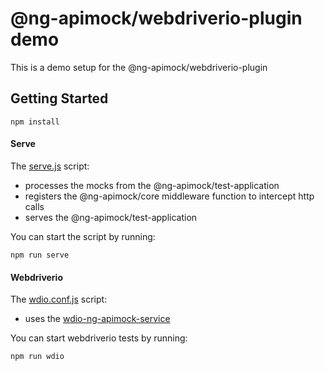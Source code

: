 # @ng-apimock/webdriverio-plugin demo
This is a demo setup for the @ng-apimock/webdriverio-plugin

## Getting Started
```shell
npm install
```

#### Serve
The [serve.js](https://raw.githubusercontent.com/ng-apimock/demo/master/webdriverio-plugin/serve.js) script:
 - processes the mocks from the @ng-apimock/test-application
 - registers the @ng-apimock/core middleware function to intercept http calls
 - serves the @ng-apimock/test-application
 
You can start the script by running: 
```shell
npm run serve
```

#### Webdriverio 
The [wdio.conf.js](https://raw.githubusercontent.com/ng-apimock/demo/master/webdriverio-plugin/wdio.conf.js) script:
 - uses the [wdio-ng-apimock-service](https://github.com/ng-apimock/webdriverio-plugin)
 
You can start webdriverio tests by running: 
```shell
npm run wdio
```
